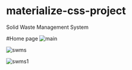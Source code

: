 # materialize-css-project
Solid Waste Management System

#Home page
![main](https://user-images.githubusercontent.com/31385418/31784749-790f0a22-b520-11e7-9f55-c5defd75b709.JPG)

![swms](https://user-images.githubusercontent.com/31385418/35157328-a6699dd8-fd01-11e7-9d6a-43ed8bf6f156.JPG)

![swms1](https://user-images.githubusercontent.com/31385418/35157331-a92be8aa-fd01-11e7-962c-16cdea945b76.JPG)
